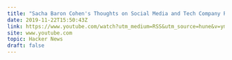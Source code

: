 ```yaml
---
title: "Sacha Baron Cohen's Thoughts on Social Media and Tech Company Responsibilities"
date: 2019-11-22T15:50:43Z
link: https://www.youtube.com/watch?utm_medium=RSS&utm_source=hune&v=ymaWq5yZIYM
site: www.youtube.com
topic: Hacker News
draft: false
---
```

